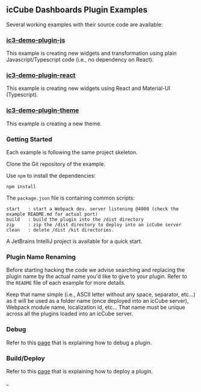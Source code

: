 ## icCube Dashboards Plugin Examples

Several working examples with their source code are available:

### [ic3-demo-plugin-js](https://github.com/ic3-software/ic3-demo-plugin-js)

This example is creating new widgets and transformation using plain Javascript/Typescript code
(i.e., no dependency on React).

### [ic3-demo-plugin-react](https://github.com/ic3-software/ic3-demo-plugin-react)

This example is creating new widgets using React and Material-UI (Typescript).

### [ic3-demo-plugin-theme](https://github.com/ic3-software/ic3-demo-plugin-theme)

This example is creating a new theme.

### Getting Started

Each example is following the same project skeleton.

Clone the Git repository of the example.

Use `npm` to install the dependencies:

    npm install

The `package.json` file is containing common scripts:

    start   : start a Webpack dev. server listening @4000 (check the example README.md for actual port) 
    build   : build the plugin into the /dist directory
    zip     : zip the /dist directory to deploy into an icCube server
    clean   : delete /dist /kit directories.

A JetBrains IntelliJ project is available for a quick start.

### Plugin Name Renaming

Before starting hacking the code we advise searching and replacing the plugin name by the actual name you'd like to give
to your plugin. Refer to the `README` file of each example for more details.

Keep that name simple (i.e., ASCII letter without any space, separator, etc...) as it will be used as a folder name
(once deployed into an icCube server), Webpack module name, localization id, etc... That name must be unique across all
the plugins loaded into an icCube server.

### Debug

Refer to this [page](./Debug.md) that is explaining how to debug a plugin.

### Build/Deploy

Refer to this [page](./Deploy.md) that is explaining how to deploy a plugin.

_